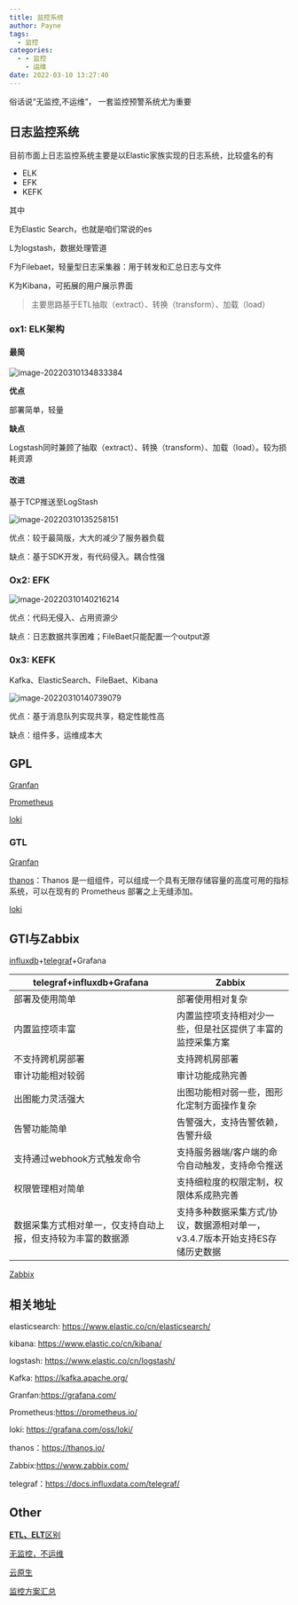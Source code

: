 ```yaml
---
title: 监控系统
author: Payne
tags:
  - 监控
categories:
  - - 监控
    - 运维
date: 2022-03-10 13:27:40
---
```


俗话说“无监控,不运维”， 一套监控预警系统尤为重要

## 日志监控系统

目前市面上日志监控系统主要是以Elastic家族实现的日志系统，比较盛名的有

* ELK
* EFK
* KEFK

其中

E为Elastic Search，也就是咱们常说的es

L为logstash，数据处理管道

F为Filebaet，轻量型日志采集器：用于转发和汇总日志与文件

K为Kibana，可拓展的用户展示界面

> 主要思路基于ETL抽取（extract）、转换（transform）、加载（load）

### ox1: ELK架构

#### 最简

 ![image-20220310134833384](https://tva1.sinaimg.cn/large/e6c9d24egy1h04qn1an8lj20nz0fmjry.jpg)



**优点**

部署简单，轻量

**缺点**

Logstash同时兼顾了抽取（extract）、转换（transform）、加载（load）。较为损耗资源

#### 改进

基于TCP推送至LogStash

![image-20220310135258151](https://tva1.sinaimg.cn/large/e6c9d24egy1h04qrlcl18j20j90ad74q.jpg)



优点：较于最简版，大大的减少了服务器负载

缺点：基于SDK开发，有代码侵入。耦合性强



### Ox2: EFK

![image-20220310140216214](https://tva1.sinaimg.cn/large/e6c9d24egy1h04r199hvkj20u10nrgnj.jpg)



优点：代码无侵入、占用资源少

缺点：日志数据共享困难；FileBaet只能配置一个output源

### 0x3: KEFK

Kafka、ElasticSearch、FileBaet、Kibana

![image-20220310140739079](https://tva1.sinaimg.cn/large/e6c9d24egy1h04r6v0l5oj20va0gx755.jpg)

优点：基于消息队列实现共享，稳定性能性高

缺点：组件多，运维成本大



## GPL

[Granfan](https://grafana.com/)

[Prometheus](https://prometheus.io/)

[loki](https://grafana.com/oss/loki/)

### GTL

[Granfan](https://grafana.com/)

[thanos](https://thanos.io/)：Thanos 是一组组件，可以组成一个具有无限存储容量的高度可用的指标系统，可以在现有的 Prometheus 部署之上无缝添加。

[loki](https://grafana.com/oss/loki/)

## GTI与**Zabbix**

[influxdb](https://www.influxdata.com/)+[telegraf](https://docs.influxdata.com/telegraf/)+Grafana

| telegraf+influxdb+Grafana                                    | Zabbix                                                       |
| ------------------------------------------------------------ | ------------------------------------------------------------ |
| 部署及使用简单                                               | 部署使用相对复杂                                             |
| 内置监控项丰富                                               | 内置监控项支持相对少一些，但是社区提供了丰富的监控采集方案   |
| 不支持跨机房部署                                             | 支持跨机房部署                                               |
| 审计功能相对较弱                                             | 审计功能成熟完善                                             |
| 出图能力灵活强大                                             | 出图功能相对弱一些，图形化定制方面操作复杂                   |
| 告警功能简单                                                 | 告警强大，支持告警依赖，告警升级                             |
| 支持通过webhook方式触发命令                                  | 支持服务器端/客户端的命令自动触发，支持命令推送              |
| 权限管理相对简单                                             | 支持细粒度的权限定制，权限体系成熟完善                       |
| 数据采集方式相对单一，仅支持自动上报，但支持较为丰富的数据源 | 支持多种数据采集方式/协议，数据源相对单一，v3.4.7版本开始支持ES存储历史数据 |

[Zabbix](https://www.zabbix.com/)



## 相关地址

elasticsearch: https://www.elastic.co/cn/elasticsearch/

kibana: https://www.elastic.co/cn/kibana/

logstash: https://www.elastic.co/cn/logstash/

Kafka: https://kafka.apache.org/

Granfan:https://grafana.com/

Prometheus:https://prometheus.io/

loki: https://grafana.com/oss/loki/

thanos：https://thanos.io/

Zabbix:https://www.zabbix.com/

telegraf：https://docs.influxdata.com/telegraf/



## Other

[**ETL、ELT**区别](https://baijiahao.baidu.com/s?id=1669965625932326951)

[无监控，不运维](https://zhuanlan.zhihu.com/p/445747154)

[云原生](https://zhuanlan.zhihu.com/p/150190166)

[监控方案汇总](https://yasongxu.gitbook.io/)
